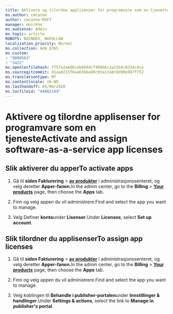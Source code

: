 ```yaml
---
title: Aktivere og tilordne applisenser for programvare som en tjeneste
ms.author: cmcatee
author: cmcatee-MSFT
manager: mnirkhe
ms.audience: Admin
ms.topic: article
ROBOTS: NOINDEX, NOFOLLOW
localization_priority: Normal
ms.collection: Adm_O365
ms.custom:
- "9000563"
- "2422"
ms.openlocfilehash: f75fe2a4d6ceb094dcf490b6c2a21b4c8254c4ce
ms.sourcegitcommit: d1aad215f8aa636ba89c93a13a0c9d90e997f752
ms.translationtype: MT
ms.contentlocale: nb-NO
ms.lasthandoff: 05/06/2020
ms.locfileid: "44062149"
---
```

# <a name="activate-and-assign-software-as-a-service-app-licenses"></a><span data-ttu-id="2c783-102">Aktivere og tilordne applisenser for programvare som en tjeneste</span><span class="sxs-lookup"><span data-stu-id="2c783-102">Activate and assign software-as-a-service app licenses</span></span> 

## <a name="to-activate-apps"></a><span data-ttu-id="2c783-103">Slik aktiverer du apper</span><span class="sxs-lookup"><span data-stu-id="2c783-103">To activate apps</span></span>

1. <span data-ttu-id="2c783-104">Gå til **siden Fakturering** > **[av produkter](https://go.microsoft.com/fwlink/p/?linkid=842054)** i administrasjonssenteret, og velg deretter **Apper-fanen.**</span><span class="sxs-lookup"><span data-stu-id="2c783-104">In the admin center, go to the **Billing** > **[Your products](https://go.microsoft.com/fwlink/p/?linkid=842054)** page, then choose the **Apps** tab.</span></span>

2. <span data-ttu-id="2c783-105">Finn og velg appen du vil administrere.</span><span class="sxs-lookup"><span data-stu-id="2c783-105">Find and select the app you want to manage.</span></span>

3. <span data-ttu-id="2c783-106">Velg Definer **konto**under **Lisenser**.</span><span class="sxs-lookup"><span data-stu-id="2c783-106">Under **Licenses**, select **Set up account**.</span></span>  

## <a name="to-assign-app-licenses"></a><span data-ttu-id="2c783-107">Slik tilordner du applisenser</span><span class="sxs-lookup"><span data-stu-id="2c783-107">To assign app licenses</span></span>

1. <span data-ttu-id="2c783-108">Gå til **siden Fakturering** > **[av produkter](https://go.microsoft.com/fwlink/p/?linkid=842054)** i administrasjonssenteret, og velg deretter **Apper-fanen.**</span><span class="sxs-lookup"><span data-stu-id="2c783-108">In the admin center, go to the **Billing** > **[Your products](https://go.microsoft.com/fwlink/p/?linkid=842054)** page, then choose the **Apps** tab.</span></span>

2. <span data-ttu-id="2c783-109">Finn og velg appen du vil administrere.</span><span class="sxs-lookup"><span data-stu-id="2c783-109">Find and select the app you want to manage.</span></span>  

3. <span data-ttu-id="2c783-110">Velg koblingen til **Behandle i publisher-portalen**under **Innstillinger & handlinger**.</span><span class="sxs-lookup"><span data-stu-id="2c783-110">Under **Settings & actions**, select the link to **Manage in publisher's portal**.</span></span>